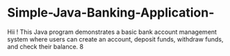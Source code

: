 # Simple-Java-Banking-Application-
Hii !
This Java program demonstrates a basic bank account management system where users can create an account, deposit funds, withdraw funds, and check their balance.
8
